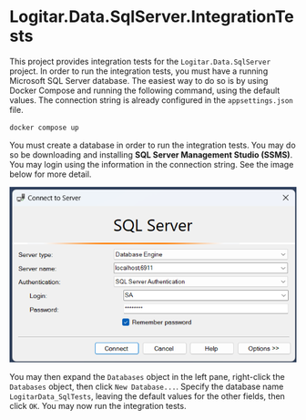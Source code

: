 # Logitar.Data.SqlServer.IntegrationTests

This project provides integration tests for the `Logitar.Data.SqlServer` project. In order to run the integration tests, you must have a running Microsoft SQL Server database. The easiest way to do so is by using Docker Compose and running the following command, using the default values. The connection string is already configured in the `appsettings.json` file.

```sh
docker compose up
```

You must create a database in order to run the integration tests. You may do so be downloading and installing **SQL Server Management Studio (SSMS)**. You may login using the information in the connection string. See the image below for more detail.

![SSMS Connection](connection.png)

You may then expand the `Databases` object in the left pane, right-click the `Databases` object, then click `New Database...`. Specify the database name `LogitarData_SqlTests`, leaving the default values for the other fields, then click `OK`. You may now run the integration tests.
